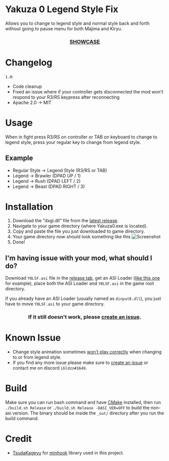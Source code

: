 # Yakuza 0 Legend Style Fix

Allows you to change to legend style and normal style back and forth without going to pause menu for both Majima and Kiryu.

<h3>
  <p align="center">
    <a href="https://youtu.be/Hz94Aow_Z8s">
      <b>SHOWCASE</b>
    </a>
  </p>
</h3>

# Changelog

`1.0`:

- Code cleanup
- Fixed an issue where if your controller gets disconnected the mod won't respond to your R3/RS keypress after reconnecting
- Apache 2.0 -> MIT

# Usage

When in fight press R3/RS on controller or TAB on keyboard to change to legend style,
press your regular key to change from legend style.

## Example

- Regular Style -> Legend Style (R3/RS or TAB)
- Legend -> Brawler (DPAD UP / 1)
- Legend -> Rush (DPAD LEFT / 2)
- Legend -> Beast (DPAD RIGHT / 3)

# Installation

1. Download the "dxgi.dll" file from the [latest release](https://github.com/ibldzn/yakuza-0-legend-style-fix/releases/latest).
2. Navigate to your game directory (where Yakuza0.exe is located).
3. Copy and paste the file you just downloaded to game directory.
4. Your game directory now should look something like this
   ![Screenshot](https://i.imgur.com/Yi3XAIP.png)
5. Done!

## I'm having issue with your mod, what should I do?

Download `Y0LSF.asi` file in the [release tab](https://github.com/ibldzn/yakuza-0-legend-style-fix/releases/latest),
get an ASI Loader ([like this one](https://github.com/ThirteenAG/Ultimate-ASI-Loader/releases) for example),
place both the ASI Loader and `Y0LSF.asi` in the game root directory.

If you already have an ASI Loader (usually named as `dinput8.dll`), you just have to move `Y0LSF.asi` to your game directory.

<h3><p align="center">If it still doesn't work, please <a href="https://github.com/ibldzn/yakuza-0-legend-style-fix/issues/new">create an issue</a>.</p></h3>

# Known Issue

- Change style animation sometimes [won't play correctly](https://youtu.be/Hz94Aow_Z8s?t=20) when changing to or from legend style.
- If you find any more issue please make sure to [create an issue](https://github.com/ibldzn/yakuza-0-legend-style-fix/issues/new)
  or contact me on discord `ibldzn#1649`.

# Build

Make sure you can run bash command and have [CMake](https://cmake.org/) installed, then run `./build.sh Release` or
`./build.sh Release -DASI_VER=OFF` to build the non-asi version. The binary should be inside the `_out/` directory after you run the build command.

# Credit

- [TsudaKageyu](https://github.com/TsudaKageyu) for [minhook](https://github.com/TsudaKageyu/minhook) library used in this project.
